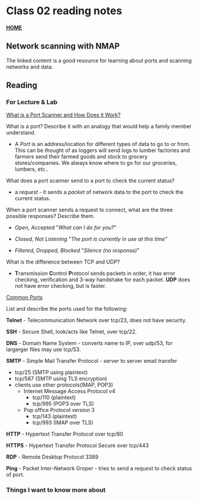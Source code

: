 # Class 02 reading notes

#### [HOME](https://cesarderio.github.io/reading-notes/)

## Network scanning with NMAP

The linked content is a good resource for learning about ports and scanning networks and data.

## Reading

### For Lecture & Lab

[What is a Port Scanner and How Does it Work?](https://www.varonis.com/blog/port-scanning-techniques/)

What is a port? Describe it with an analogy that would help a family member understand.

* A *Port* is an address/location for different types of data to go to or from. This can be thought of as loggers will send logs to lumber factories and farmers send their farmed goods and stock to grocery stores/companies. We always know where to go for our groceries, lumbers, etc..

What does a port scanner send to a port to check the current status?

* a *request* - it sends a *packet* of network data to the port to check the current status.

When a port scanner sends a request to connect, what are the three possible responses? Describe them.

* *Open, Accepted* "*What can I do for you?*"

* *Closed, Not Listening* "*The port is currently in use at this time*"

* *Filtered, Dropped, Blocked* "*Silence (no response)*"

What is the difference between TCP and UDP?

* **T**ransmission **C**ontrol **P**rotocol sends packets in order, it has error checking, verification and 3-way handshake for each packet. **UDP** does not have error checking, but is faster.

[Common Ports](https://www.professormesser.com/network-plus/n10-008/n10-008-video/common-ports-n10-008/)

List and describe the ports used for the following:

**Telnet** - Telecommunication Network over tcp/23, does not have security.

**SSH** - Secure Shell, look/acts like Telnet, over tcp/22.

**DNS** - Domain Name System - converts name to IP, over udp/53, for largerger files may use tcp/53.

**SMTP** - Simple Mail Transfer Protocol - server to server email transfer

* tcp/25 (SMTP using plaintext)
* tcp/587 (SMTP using TLS encryption)
* clients use other protocols(IMAP, POP3)
  * Internet Message Access Protocol v4
    * tcp/110 (plaintext)
    * tcp/995 (POP3 over TLS)
  * Pop office Protocol version 3
    * tcp/143 (plaintext)
    * tcp/993 (IMAP over TLS)

**HTTP** - Hypertext Transfer Protocol over tcp/80

**HTTPS** - Hypertext Transfer Protocol Secure over tcp/443

**RDP** - Remote Desktop Protocol 3389

**Ping** - Packet Inter-Network Groper - tries to send a request to check status of port.

### Things I want to know more about
